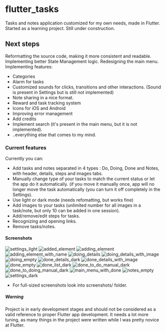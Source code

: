 # flutter_tasks

Tasks and notes application customized for my own needs, made in Flutter. Started as a learning project. Still under construction.

## Next steps

Reformatting the source code, making it more consistent and readable. 
Implementing better State Management logic. 
Redesigning the main menu.
Implementing features: 
  - Categories 
  - Alarm for tasks
  - Customized sounds for clicks, transitions and other interactions. (Sound is present in Settings but is still not implemented)
  - Note sharing in a nice format.
  - Reward and task tracking system
  - Icons for iOS and Android
  - Improving error management
  - Add credits
  - Implement search (it's present in the main menu, but it is not implemented).
  - ..everything else that comes to my mind.
  
### Current features

Currently you can:
  - Add tasks and notes separated in 4 types : Do, Doing, Done and Notes, with header, details, steps and images tabs.
  - Manually change type of your tasks to match the current status or let the app do it automatically. (if you move it manually once, app will no longer move the task automatically (you can turn it off completely in the Settings).
  - Use light or dark mode (needs refomatting, but works fine)
  - Add images to your tasks (unlimited number for all images in a task/note, but only 10 can be added in one session).
  - Add/remove/edit steps for tasks.
  - Recognizing and opening links.
  - Remove tasks/notes.

#### Screenshots
  ![settings_light](https://user-images.githubusercontent.com/34490121/76161465-0ea35400-6134-11ea-8496-4e14527277e8.jpg)
  ![added_element](https://user-images.githubusercontent.com/34490121/76161466-0fd48100-6134-11ea-9ecb-1b5aaa15d9ed.jpg)
  ![adding_element](https://user-images.githubusercontent.com/34490121/76161467-106d1780-6134-11ea-8dc4-c03ebea45ada.jpg)
  ![adding_element_with_name](https://user-images.githubusercontent.com/34490121/76161468-106d1780-6134-11ea-9701-ee997b5c6a4a.jpg)
  ![doing_details](https://user-images.githubusercontent.com/34490121/76161469-119e4480-6134-11ea-82e1-9e2a89d4b554.jpg)
  ![doing_details_with_image](https://user-images.githubusercontent.com/34490121/76161470-1236db00-6134-11ea-97c7-21eac53c4481.jpg)
  ![doing_empty](https://user-images.githubusercontent.com/34490121/76161471-12cf7180-6134-11ea-9510-ad856be0dbeb.jpg)
  ![done_details_dark](https://user-images.githubusercontent.com/34490121/76161472-12cf7180-6134-11ea-8d77-5c31272dd919.jpg)
  ![done_details_with_image](https://user-images.githubusercontent.com/34490121/76161474-13680800-6134-11ea-96c5-a15cd113ece0.jpg)
  ![done_empty](https://user-images.githubusercontent.com/34490121/76161475-14009e80-6134-11ea-88e2-f705b3c734ed.jpg)
  ![done_list_dark](https://user-images.githubusercontent.com/34490121/76161476-14009e80-6134-11ea-9bb4-e6aa0b0be14b.jpg)
  ![done_to_do_manual_dark](https://user-images.githubusercontent.com/34490121/76161477-14993500-6134-11ea-8190-05c928be7eda.jpg)
  ![done_to_doing_manual_dark](https://user-images.githubusercontent.com/34490121/76161478-1531cb80-6134-11ea-8b30-69c7d23187c4.jpg)
  ![main_menu_with_done](https://user-images.githubusercontent.com/34490121/76161479-1531cb80-6134-11ea-9de7-42e84b3dabbe.jpg)
  ![notes_empty](https://user-images.githubusercontent.com/34490121/76161481-1662f880-6134-11ea-8537-7029122b2fd6.jpg)
  ![settings_dark](https://user-images.githubusercontent.com/34490121/76161482-1662f880-6134-11ea-9514-4c67c17e3ea3.jpg)
  
  - For full-sized screenshots look into screenshots/ folder.
##### Warning
  
  Project is in early development stages and should not be considered as a valid reference to proper Flutter app development. It needs a lot more tuning, as many things in the project were written while I was pretty novice at Flutter.
  
